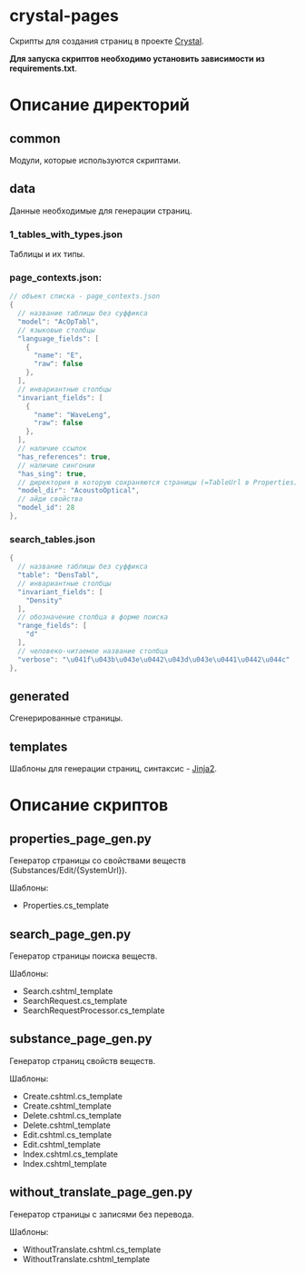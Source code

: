 # crystal-pages

Скрипты для создания страниц в проекте [Crystal](https://github.com/potykion/crystal).

**Для запуска скриптов необходимо установить зависимости из requirements.txt**.

# Описание директорий

## common 

Модули, которые используются скриптами.

## data 

Данные необходимые для генерации страниц.

### 1_tables_with_types.json

Таблицы и их типы.
    
### page_contexts.json:
    
```java
// объект списка - page_contexts.json 
{
  // название таблицы без суффикса
  "model": "AcOpTabl",
  // языковые столбцы
  "language_fields": [
    {
      "name": "E",
      "raw": false
    },
  ],
  // инвариантные столбцы
  "invariant_fields": [
    {
      "name": "WaveLeng",
      "raw": false
    },
  ],
  // наличие ссылок
  "has_references": true,
  // наличие сингонии
  "has_sing": true,
  // директория в которую сохраняются страницы (=TableUrl в Properties)
  "model_dir": "AcoustoOptical",
  // айди свойства
  "model_id": 28
},
```

### search_tables.json

```java
{
  // название таблицы без суффикса
  "table": "DensTabl",
  // инвариантные столбцы
  "invariant_fields": [
    "Density"
  ],
  // обозначение столбца в форме поиска
  "range_fields": [
    "d"
  ],
  // человеко-читаемое название столбца
  "verbose": "\u041f\u043b\u043e\u0442\u043d\u043e\u0441\u0442\u044c"
},
```

## generated 

Сгенерированные страницы.

## templates 

Шаблоны для генерации страниц, синтаксис - [Jinja2](http://jinja.pocoo.org/docs/2.10/).

# Описание скриптов

## properties_page_gen.py

Генератор страницы со свойствами веществ (Substances/Edit/{SystemUrl}).

Шаблоны: 
- Properties.cs_template

## search_page_gen.py

Генератор страницы поиска веществ.

Шаблоны: 
- Search.cshtml_template
- SearchRequest.cs_template
- SearchRequestProcessor.cs_template

## substance_page_gen.py

Генератор страниц свойств веществ.

Шаблоны:
- Create.cshtml.cs_template
- Create.cshtml_template
- Delete.cshtml.cs_template
- Delete.cshtml_template
- Edit.cshtml.cs_template
- Edit.cshtml_template
- Index.cshtml.cs_template
- Index.cshtml_template

## without_translate_page_gen.py

Генератор страницы с записями без перевода.

Шаблоны:
- WithoutTranslate.cshtml.cs_template
- WithoutTranslate.cshtml_template